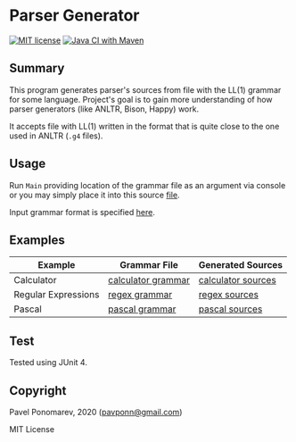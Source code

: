 # Parser Generator
[![MIT license](https://img.shields.io/badge/license-MIT-blue.svg)](https://github.com/pavponn/parser-generator/blob/master/LICENSE)
[![Java CI with Maven](https://github.com/pavponn/parser-generator/workflows/Java%20CI%20with%20Maven/badge.svg)](https://github.com/pavponn/parser-generator/actions?query=workflow%3A%22Java+CI+with+Maven%22)

## Summary
This program generates parser's sources from file with the LL(1) grammar for some language.
Project's goal is to gain more understanding of how parser generators (like ANLTR, Bison, Happy) work.

It accepts file with LL(1) written in the format that is quite close to the one used in ANLTR (`.g4` files). 

## Usage
Run `Main` providing location of the grammar file as an argument via console or you may simply place it into this source [file](https://github.com/pavponn/parser-generator/blob/master/src/main/java/Main.java).

Input grammar format is specified [here](https://github.com/pavponn/parser-generator/blob/master/src/main/java/ReaderParser.g4).

## Examples

|Example|Grammar File|Generated Sources |
|---|---|---|
|Calculator|[calculator grammar](https://github.com/pavponn/parser-generator/blob/master/src/main/resources/calculator)|[calculator sources](https://github.com/pavponn/parser-generator/tree/master/src/main/java/parser/calculator)   |
|Regular Expressions | [regex grammar](https://github.com/pavponn/parser-generator/blob/master/src/main/resources/regex)| [regex sources](https://github.com/pavponn/parser-generator/tree/master/src/main/java/parser/regex)  |
|Pascal   | [pascal grammar](https://github.com/pavponn/parser-generator/blob/master/src/main/resources/calculator)  |[pascal sources](https://github.com/pavponn/parser-generator/tree/master/src/main/java/parser/pascal)   |

## Test
Tested using JUnit 4.

## Copyright
Pavel Ponomarev, 2020 (pavponn@gmail.com)

MIT License
